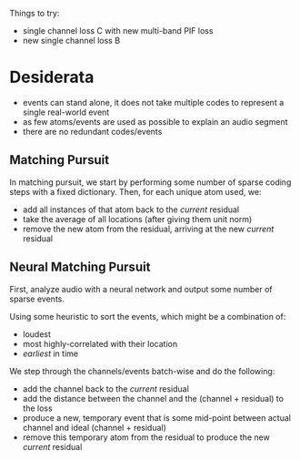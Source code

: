 Things to try:

- single channel loss C with new multi-band PIF loss
- new single channel loss B



# Desiderata

- events can stand alone, it does not take multiple codes to represent a single real-world event
- as few atoms/events are used as possible to explain an audio segment
- there are no redundant codes/events


 ## Matching Pursuit

 In matching pursuit, we start by performing some number of sparse coding steps
 with a fixed dictionary.  Then, for each unique atom used, we:

 - add all instances of that atom back to the _current_ residual
 - take the average of all locations (after giving them unit norm)
 - remove the new atom from the residual, arriving at the new _current_ residual



 ## Neural Matching Pursuit

 First, analyze audio with a neural network and output some number of sparse events.

 Using some heuristic to sort the events, which might be a combination of:

 - loudest
 - most highly-correlated with their location
 - _earliest_ in time

 We step through the channels/events batch-wise and do the following:

 - add the channel back to the _current_ residual
 - add the distance between the channel and the (channel + residual) to the loss
 - produce a new, temporary event that is some mid-point between actual channel and ideal (channel + residual)
 - remove this temporary atom from the residual to produce the new _current_ residual
